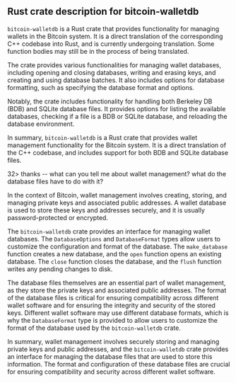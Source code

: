 ## Rust crate description for bitcoin-walletdb

`bitcoin-walletdb` is a Rust crate that provides
functionality for managing wallets in the Bitcoin
system. It is a direct translation of the
corresponding C++ codebase into Rust, and is
currently undergoing translation. Some function
bodies may still be in the process of being
translated.

The crate provides various functionalities for
managing wallet databases, including opening and
closing databases, writing and erasing keys, and
creating and using database batches. It also
includes options for database formatting, such as
specifying the database format and options.

Notably, the crate includes functionality for
handling both Berkeley DB (BDB) and SQLite
database files. It provides options for listing
the available databases, checking if a file is
a BDB or SQLite database, and reloading the
database environment.

In summary, `bitcoin-walletdb` is a Rust crate
that provides wallet management functionality for
the Bitcoin system. It is a direct translation of
the C++ codebase, and includes support for both
BDB and SQLite database files.

32> thanks -- what can you tell me about wallet
management? what do the database files have to do
with it?

In the context of Bitcoin, wallet management
involves creating, storing, and managing private
keys and associated public addresses. A wallet
database is used to store these keys and addresses
securely, and it is usually password-protected or
encrypted.

The `bitcoin-walletdb` crate provides an interface
for managing wallet databases. The
`DatabaseOptions` and `DatabaseFormat` types allow
users to customize the configuration and format of
the database. The `make_database` function creates
a new database, and the `open` function opens an
existing database. The `close` function closes the
database, and the `flush` function writes any
pending changes to disk.

The database files themselves are an essential
part of wallet management, as they store the
private keys and associated public addresses. The
format of the database files is critical for
ensuring compatibility across different wallet
software and for ensuring the integrity and
security of the stored keys. Different wallet
software may use different database formats, which
is why the `DatabaseFormat` type is provided to
allow users to customize the format of the
database used by the `bitcoin-walletdb` crate.

In summary, wallet management involves securely
storing and managing private keys and public
addresses, and the `bitcoin-walletdb` crate
provides an interface for managing the database
files that are used to store this information. The
format and configuration of these database files
are crucial for ensuring compatibility and
security across different wallet software.
